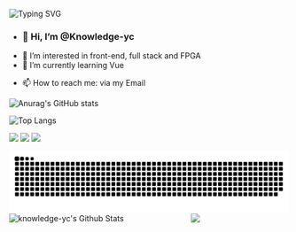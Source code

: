 <!-- 打字特效 -->
![Typing SVG](https://readme-typing-svg.demolab.com/?lines=Welcome+to+Knowledge-yc!;Always+act+with+intention+and+passion.)
- ### 👋 Hi, I’m @Knowledge-yc
- 👀 I’m interested in front-end, full stack and FPGA
- 🌱 I’m currently learning Vue
<!-- - 💞️ I’m looking to collaborate on like-minded people -->
- 📫 How to reach me: via my Email
<!-- - 😄 Pronouns: just do it.
- ⚡ Fun fact: none -->

<!-- GitHub 统计卡片 -->
![Anurag's GitHub stats](https://github-readme-stats.vercel.app/api?username=knowledge-yc)

<!-- GitHub 使用语言统计 -->
![Top Langs](https://github-readme-stats.vercel.app/api/top-langs/?username=knowledge-yc)


<!-- GitHub 徽章 -->
<img src="https://img.shields.io/badge/-HTML5-E34F26?style=flat-square&logo=html5&logoColor=white" /> <img src="https://img.shields.io/badge/-CSS3-1572B6?style=flat-square&logo=css3" /> <img src="https://img.shields.io/badge/-JavaScript-oringe?style=flat-square&logo=javascript" />

<!-- 贪吃蛇 -->
<picture>
  <source media="(prefers-color-scheme: dark)" srcset="https://raw.githubusercontent.com/knowledge-yc/knowledge-yc/output/github-contribution-grid-snake-dark.svg">
  <source media="(prefers-color-scheme: light)" srcset="https://raw.githubusercontent.com/knowledge-yc/knowledge-yc/output/github-contribution-grid-snake.svg">
  <img alt="github contribution grid snake animation" src="https://raw.githubusercontent.com/knowledge-yc/knowledge-yc/output/github-contribution-grid-snake.svg">
</picture>


<img align="left" src="https://github-readme-stats.sumanth-talluri.vercel.app/api?username=knowledge-yc&show_icons=true&&hide_border=true" alt="knowledge-yc's Github Stats" width="50%">
<img width="35%" align="right" src="https://github-readme-stats.vercel.app/api/top-langs/?username=knowledge-yc&layout=compact" />
<!---
Knowledge-yc/Knowledge-yc is a ✨ special ✨ repository because its `README.md` (this file) appears on your GitHub profile.
You can click the Preview link to take a look at your changes.
--->
